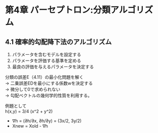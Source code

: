 # 第4章 パーセプトロン:分類アルゴリズム

## 4.1 確率的勾配降下法のアルゴリズム

1. パラメータを含むモデルを設定する
1. パラメータを評価する基準を定める
1. 最良の評価を与えるパラメータを決定する

分類の誤差E（4.11）の最小化問題を解く  
→ 二乗誤差EDを最小にする係数wを決定する  
→ 微分して0で求められない  
→ 勾配ベクトルの幾何学的性質を利用する。

例題として  
h(x,y) = 3/4 (x^2 + y^2)

- ∇h = (∂h/∂x, ∂h/∂y) = (3x/2, 3y/2)
- Xnew = Xold - ∇h
